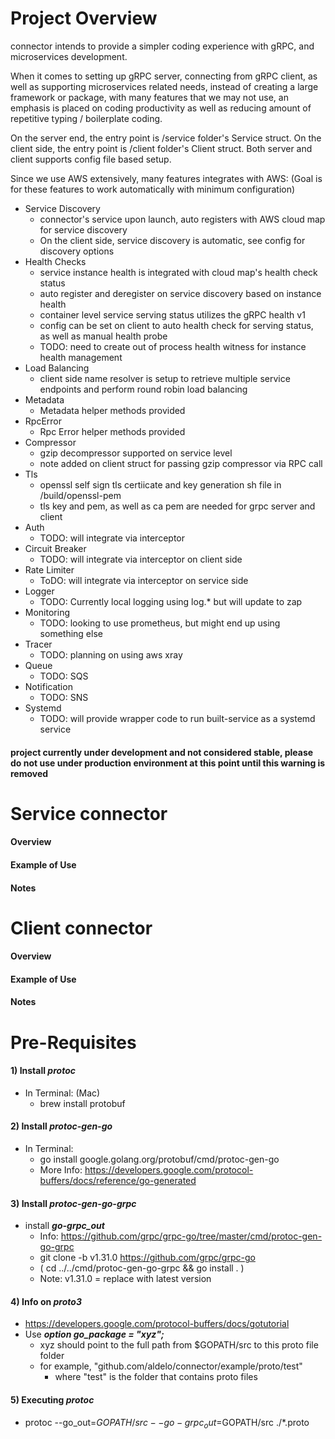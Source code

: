 # Project Overview
connector intends to provide a simpler coding experience with gRPC, and microservices development.

When it comes to setting up gRPC server, connecting from gRPC client, as well as supporting microservices related needs,
instead of creating a large framework or package, with many features that we may not use, an emphasis is placed on coding
productivity as well as reducing amount of repetitive typing / boilerplate coding.

On the server end, the entry point is /service folder's Service struct. 
On the client side, the entry point is /client folder's Client struct.
Both server and client supports config file based setup.

Since we use AWS extensively, many features integrates with AWS: (Goal is for these features to work automatically with minimum configuration)

- Service Discovery
    - connector's service upon launch, auto registers with AWS cloud map for service discovery
    - On the client side, service discovery is automatic, see config for discovery options
- Health Checks
    - service instance health is integrated with cloud map's health check status
    - auto register and deregister on service discovery based on instance health
    - container level service serving status utilizes the gRPC health v1
    - config can be set on client to auto health check for serving status, as well as manual health probe
    - TODO: need to create out of process health witness for instance health management
- Load Balancing
    - client side name resolver is setup to retrieve multiple service endpoints and perform round robin load balancing
- Metadata
    - Metadata helper methods provided
- RpcError
    - Rpc Error helper methods provided
- Compressor
    - gzip decompressor supported on service level
    - note added on client struct for passing gzip compressor via RPC call
- Tls
    - openssl self sign tls certiicate and key generation sh file in /build/openssl-pem
    - tls key and pem, as well as ca pem are needed for grpc server and client
- Auth
    - TODO: will integrate via interceptor
- Circuit Breaker
    - TODO: will integrate via interceptor on client side
- Rate Limiter
    - ToDO: will integrate via interceptor on service side
- Logger
    - TODO: Currently local logging using log.* but will update to zap
- Monitoring
    - TODO: looking to use prometheus, but might end up using something else
- Tracer
    - TODO: planning on using aws xray
- Queue
    - TODO: SQS
- Notification
    - TODO: SNS
- Systemd
    - TODO: will provide wrapper code to run built-service as a systemd service

#### project currently under development and not considered stable, please do not use under production environment at this point until this warning is removed

# Service connector
#### Overview
#### Example of Use
#### Notes

# Client connector
#### Overview
#### Example of Use
#### Notes

# Pre-Requisites
#### 1) Install ***protoc***
- In Terminal: (Mac)
    - brew install protobuf
#### 2) Install ***protoc-gen-go***
- In Terminal:
    - go install google.golang.org/protobuf/cmd/protoc-gen-go
    - More Info: https://developers.google.com/protocol-buffers/docs/reference/go-generated
#### 3) Install ***protoc-gen-go-grpc***
- install ***go-grpc_out***
    - Info: https://github.com/grpc/grpc-go/tree/master/cmd/protoc-gen-go-grpc
    - git clone -b v1.31.0 https://github.com/grpc/grpc-go
    - ( cd ../../cmd/protoc-gen-go-grpc && go install . )
    - Note: v1.31.0 = replace with latest version
#### 4) Info on ***proto3***
- https://developers.google.com/protocol-buffers/docs/gotutorial
- Use ***option go_package = "xyz";***
    - xyz should point to the full path from $GOPATH/src to this proto file folder
    - for example, "github.com/aldelo/connector/example/proto/test"
        - where "test" is the folder that contains proto files
#### 5) Executing ***protoc***
- protoc --go_out=$GOPATH/src --go-grpc_out=$GOPATH/src ./*.proto
    

